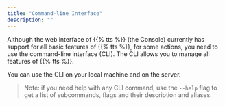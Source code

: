 ```yaml
---
title: "Command-line Interface"
description: ""
---
```


Although the web interface of {{% tts %}} (the Console) currently has support for all basic features of {{% tts %}}, for some actions, you need to use the command-line interface (CLI). The CLI allows you to manage all features of {{% tts %}}.

<!--more-->

You can use the CLI on your local machine and on the server.

>Note: if you need help with any CLI command, use the `--help` flag to get a list of subcommands, flags and their description and aliases.
